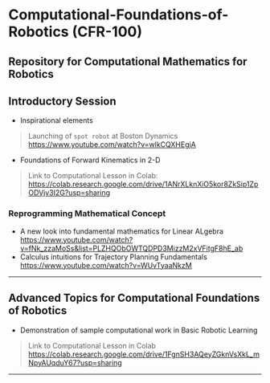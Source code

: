 # Computational-Foundations-of-Robotics (CFR-100)
Repository for Computational  Mathematics for Robotics
---
## Introductory Session
- Inspirational elements
>Launching of `spot robot` at Boston Dynamics
<https://www.youtube.com/watch?v=wlkCQXHEgjA>

- Foundations of Forward Kinematics in 2-D
>Link to Computational Lesson in Colab:
<https://colab.research.google.com/drive/1ANrXLknXiO5kor8ZkSip1ZpODVjv3I2G?usp=sharing>

### Reprogramming Mathematical Concept
- A new look into fundamental mathematics for Linear ALgebra
<https://www.youtube.com/watch?v=fNk_zzaMoSs&list=PLZHQObOWTQDPD3MizzM2xVFitgF8hE_ab>
- Calculus intuitions for Trajectory Planning Fundamentals
<https://www.youtube.com/watch?v=WUvTyaaNkzM>
---
## Advanced Topics for Computational Foundations of Robotics
- Demonstration of sample computational work in Basic Robotic Learning
>Link to Computational Lesson in Colab
<https://colab.research.google.com/drive/1FgnSH3AQeyZGknVsXkL_mNpyAUqduY67?usp=sharing>
---
